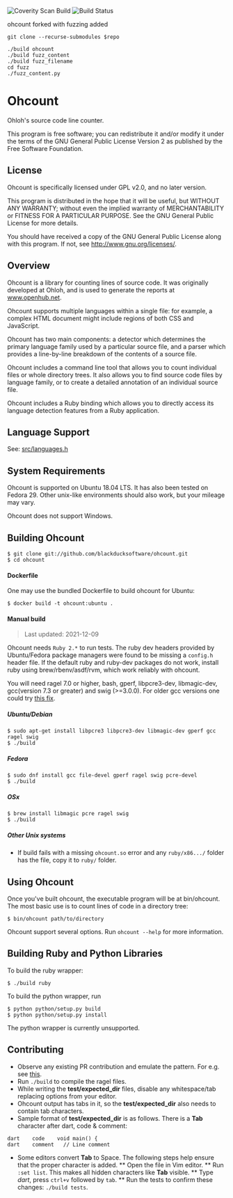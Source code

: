 ![Coverity Scan Build](https://github.com/blackducksoftware/ohcount/actions/workflows/coverity.yml/badge.svg?branch=main)
![Build Status](https://github.com/blackducksoftware/ohcount/actions/workflows/ci.yml/badge.svg?branch=main)

ohcount forked with fuzzing added

```
git clone --recurse-submodules $repo

./build ohcount
./build fuzz_content
./build fuzz_filename
cd fuzz
./fuzz_content.py
```

Ohcount
=======

Ohloh's source code line counter.

This program is free software; you can redistribute it and/or modify
it under the terms of the GNU General Public License Version 2 as
published by the Free Software Foundation.

License
-------

Ohcount is specifically licensed under GPL v2.0, and no later version.

This program is distributed in the hope that it will be useful,
but WITHOUT ANY WARRANTY; without even the implied warranty of
MERCHANTABILITY or FITNESS FOR A PARTICULAR PURPOSE.  See the
GNU General Public License for more details.

You should have received a copy of the GNU General Public License
along with this program.  If not, see <http://www.gnu.org/licenses/>.

Overview
--------

Ohcount is a library for counting lines of source code.
It was originally developed at Ohloh, and is used to generate
the reports at www.openhub.net.

Ohcount supports multiple languages within a single file: for example,
a complex HTML document might include regions of both CSS and JavaScript.

Ohcount has two main components: a detector which determines the primary
language family used by a particular source file, and a parser which
provides a line-by-line breakdown of the contents of a source file.

Ohcount includes a command line tool that allows you to count individual
files or whole directory trees. It also allows you to find source code
files by language family, or to create a detailed annotation of an
individual source file.

Ohcount includes a Ruby binding which allows you to directly access its
language detection features from a Ruby application.

Language Support
-------------------

See: [src/languages.h](https://github.com/blackducksoftware/ohcount/blob/main/src/languages.h)

System Requirements
-------------------

Ohcount is supported on Ubuntu 18.04 LTS. It has also been tested on Fedora 29.
Other unix-like environments should also work, but your mileage may vary.

Ohcount does not support Windows.

Building Ohcount
----------------

```
$ git clone git://github.com/blackducksoftware/ohcount.git
$ cd ohcount
```

#### Dockerfile

One may use the bundled Dockerfile to build ohcount for Ubuntu:

```
$ docker build -t ohcount:ubuntu .
```

#### Manual build

> Last updated: 2021-12-09

Ohcount needs `Ruby 2.*` to run tests. The ruby dev headers provided by Ubuntu/Fedora
package managers were found to be missing a `config.h` header file. If the
default ruby and ruby-dev packages do not work, install ruby using
brew/rbenv/asdf/rvm, which work reliably with ohcount.

You will need ragel 7.0 or higher, bash, gperf, libpcre3-dev, libmagic-dev,
gcc(version 7.3 or greater) and swig (>=3.0.0).
For older gcc versions one could try [this fix](https://github.com/blackducksoftware/ohcount/pull/70/commits/c7511b9810a8660a8268a958fee0e365fb9af18f).

##### Ubuntu/Debian

```
$ sudo apt-get install libpcre3 libpcre3-dev libmagic-dev gperf gcc ragel swig
$ ./build
```

##### Fedora

```
$ sudo dnf install gcc file-devel gperf ragel swig pcre-devel
$ ./build
```

##### OSx

```
$ brew install libmagic pcre ragel swig
$ ./build
```

##### Other Unix systems

* If build fails with a missing `ohcount.so` error and any `ruby/x86.../` folder has the file, copy it to `ruby/` folder.

Using Ohcount
-------------

Once you've built ohcount, the executable program will be at bin/ohcount. The most basic use is to count lines of code in a directory tree:

```
$ bin/ohcount path/to/directory
```

Ohcount support several options. Run `ohcount --help` for more information.

Building Ruby and Python Libraries
----------------------------------

To build the ruby wrapper:

```
$ ./build ruby
```

To build the python wrapper, run

```
$ python python/setup.py build
$ python python/setup.py install
```

The python wrapper is currently unsupported.


Contributing
-------------

* Observe any existing PR contribution and emulate the pattern. For e.g. see [this](https://github.com/blackducksoftware/ohcount/pull/76/files).
* Run `./build` to compile the ragel files.
* While writing the **test/expected_dir** files, disable any whitespace/tab replacing options from your editor.
* Ohcount output has tabs in it, so the **test/expected_dir** also needs to contain tab characters.
* Sample format of **test/expected_dir** is as follows. There is a **Tab** character after dart, code & comment:
```
dart	code	void main() {
dart	comment	  // Line comment
```
* Some editors convert **Tab** to Space. The following steps help ensure that the proper character is added.
** Open the file in Vim editor.
** Run `:set list`. This makes all hidden characters like **Tab** visible.
** Type *dart*, press `ctrl+v` followed by `tab`.
** Run the tests to confirm these changes: `./build tests`.
